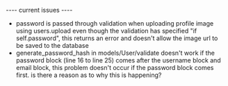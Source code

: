 <!-- 6 July 2021 -->
<!-- ---- features to add ----
- validation for casing in username > only allow lower_case?

---- questions ----
- should header live in "_layout.html"? as more pages are added, the if/else might get bloated over time, or should a new header be rendered in each page according to the page's requirement?

---- feedback/comments ----
1. Good work on using remember=True!
2. You can change the FLASK_ENV to production to test the error 500 page, just cause an error to happen in one of your route and then visit it. But as long as the other error handler works, the 500 one should work as well.
3. Headers can actually stay in layout, because some pages are shown for both logged in and non logged in users, so those pages doesn't need to be in the if else statement
4. For the displaying of error in your sign up form, you're doing a loop for every single category, in this case you might wanna consider changing errors to a dictionary instead of a list.
5. For the user_loader for flask-login, you might wanna change User.get_by_id into get_or_none because the docs specifies that if somehow given id doesn't correspond to a user, it should return None
6. Overall nicely done! Good job on understanding the docs and setting up flask-login! -->

<!-- 7 July 2021 -->
<!-- ---- current issues ----
- users.update only works if all fields are provided new values even though setattr should only apply if there is a key (empty fields checked to make sure no new keys are created)
- when tried uploading image, received werkzeug.exceptions.HTTPException.wrap.<locals>.newcls: 400 Bad Request: KeyError: 'username'
which refers to users/views.py line 49 - however, users.update works on its own, but cause an error in users.upload < is there a reason/correlation to this? does clicking upload also causes a submit for the users.update form?

---- feedback/comments ----
1. You might wanna first fix the logic error in the update first, because right now, it only loops through 1 key, then after that, you save and return, which ends the function, meaning the other keys don't get saved [fixed]
2. This is a problem with the url that you have, both update and upload have the same url, so it went in the first one, ignoring your upload [fixed]
- Try fixing these and see if the first problem persists -->

<!-- 8 July 2021 -->
---- current issues ----
- password is passed through validation when uploading profile image using users.upload even though the validation has specified "if self.password", this returns an error and doesn't allow the image url to be saved to the database
- generate_password_hash in models/User/validate doesn't work if the password block (line 16 to line 25) comes after the username block and email block, this problem doesn't occur if the password block comes first. is there a reason as to why this is happening?
